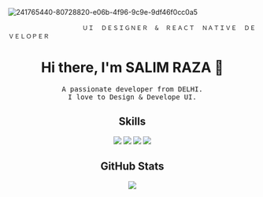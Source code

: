 ![241765440-80728820-e06b-4f96-9c9e-9df46f0cc0a5](https://github.com/SalimRaza01/SalimRaza01/assets/108859692/2f74a883-cbe6-4616-b6fe-e156406d5c06)


                         ＵＩ  ＤＥＳＩＧＮＥＲ  &  ＲＥＡＣＴ  ＮＡＴＩＶＥ  ＤＥＶＥＬＯＰＥＲ

<!-- Header -->
<h1 align="center">Hi there, I'm SALIM RAZA 👋</h1>

<!-- Intro -->
<p align="center">
  <samp>
    A passionate developer from DELHI.
    <br>
    I love to Design & Develope UI.
  </samp>
</p>


<!-- Skills -->
<h2 align="center">Skills</h2>
<p align="center">
  <img src="https://res.cloudinary.com/practicaldev/image/fetch/s--B7lj0r3y--/c_imagga_scale,f_auto,fl_progressive,h_900,q_auto,w_1600/https://dev-to-uploads.s3.amazonaws.com/uploads/articles/vvsq4h7d5ol45lfbrzoy.png">
<img src="https://img.shields.io/badge/-HTML-orange?style=flat-square">
  <img src="https://img.shields.io/badge/-CSS-blue?style=flat-square">
  <img src="https://img.shields.io/badge/-JavaScript-yellow?style=flat-square">
  <!-- Add more skills badges -->
</p>

<!-- GitHub Stats -->
<h2 align="center">GitHub Stats</h2>
<p align="center">
  <img src="https://github-readme-stats.vercel.app/api?username=SalimRaza01&show_icons=true&theme=radical">
</p>
